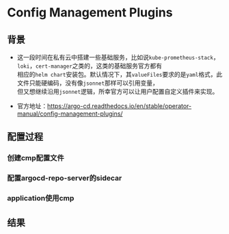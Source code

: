 # Config Management Plugins


## 背景
- 这一段时间在私有云中搭建一些基础服务，比如说`kube-prometheus-stack`，`loki`，`cert-manager`之类的，这类的基础服务官方都有  
  相应的`helm chart`安装包。默认情况下，其`valueFiles`要求的是`yaml`格式，此文件只能硬编码，没有像`jsonnet`那样可以引用变量，  
  但又想继续沿用`jsonnet`逻辑，所幸官方可以让用户配置自定义插件来实现。
 
- 官方地址：https://argo-cd.readthedocs.io/en/stable/operator-manual/config-management-plugins/


## 配置过程

### 创建cmp配置文件


### 配置argocd-repo-server的sidecar


### application使用cmp


## 结果